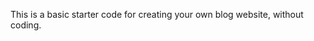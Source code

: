 This is a basic starter code for creating your own blog website, without coding.
<!--stackedit_data:
eyJoaXN0b3J5IjpbLTIwNjg2ODAyODMsLTE1MTYxMTY1NzNdfQ
==
-->